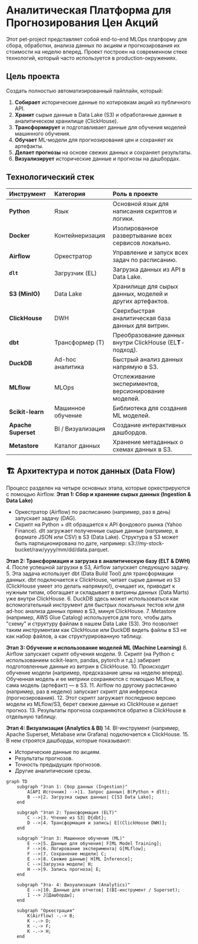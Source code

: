 # Аналитическая Платформа для Прогнозирования Цен Акций

Этот pet-project представляет собой end-to-end MLOps платформу для сбора, обработки, анализа данных по акциям и прогнозирования их стоимости на неделю вперед. Проект построен на современном стеке технологий, который часто используется в production-окружениях.

## Цель проекта

Создать полностью автоматизированный пайплайн, который:
1.  **Собирает** исторические данные по котировкам акций из публичного API.
2.  **Хранит** сырые данные в Data Lake (S3) и обработанные данные в аналитическом хранилище (ClickHouse).
3.  **Трансформирует** и подготавливает данные для обучения моделей машинного обучения.
4.  **Обучает** ML-модели для прогнозирования цен и сохраняет их артефакты.
5.  **Делает прогнозы** на основе свежих данных и сохраняет результаты.
6.  **Визуализирует** исторические данные и прогнозы на дашбордах.

## Технологический стек

| Инструмент | Категория | Роль в проекте |
| :--- | :--- | :--- |
| **Python** | Язык | Основной язык для написания скриптов и логики. |
| **Docker** | Контейнеризация | Изолированное развертывание всех сервисов локально. |
| **Airflow** | Оркестратор | Управление и запуск всех задач по расписанию. |
| **`dlt`** | Загрузчик (EL) | Загрузка данных из API в Data Lake. |
| **S3 (MinIO)** | Data Lake | Хранилище для сырых данных, моделей и других артефактов. |
| **ClickHouse** | DWH | Сверхбыстрая аналитическая база данных для витрин. |
| **dbt** | Трансформер (T) | Преобразование данных внутри ClickHouse (EL**T**-подход). |
| **DuckDB** | Ad-hoc аналитика | Быстрый анализ данных напрямую в S3. |
| **MLflow** | MLOps | Отслеживание экспериментов, версионирование моделей. |
| **Scikit-learn** | Машинное обучение | Библиотека для создания ML моделей. |
| **Apache Superset** | BI / Визуализация | Создание интерактивных дашбордов. |
| **Metastore** | Каталог данных | Хранение метаданных о схемах данных в S3. |

## 🏗️ Архитектура и поток данных (Data Flow)

Процесс разделен на четыре основных этапа, которые оркестрируются с помощью Airflow.
**Этап 1: Сбор и хранение сырых данных (Ingestion & Data Lake)**
- Оркестратор (Airflow) по расписанию (например, раз в день) запускает задачу (DAG).
- Скрипт на Python + dlt обращается к API фондового рынка (Yahoo Finance). dlt загружает полученные сырые данные (например, в формате JSON или CSV) в S3 (Data Lake). Структура в S3 может быть партиционирована по дате, например: s3://my-stock-bucket/raw/yyyy/mm/dd/data.parquet.
  
**Этап 2: Трансформация и загрузка в аналитическую базу (ELT & DWH)**
4. После успешной загрузки в S3, Airflow запускает следующую задачу.
5. Эта задача использует dbt (Data Build Tool) для трансформации данных. dbt подключается к ClickHouse, читает сырые данные из S3 (ClickHouse умеет это делать напрямую!), очищает их, приводит к нужным типам, обогащает и складывает в витрины данных (Data Marts) уже внутри ClickHouse.
6. DuckDB здесь может использоваться как вспомогательный инструмент для быстрых локальных тестов или для ad-hoc анализа данных прямо в S3, минуя ClickHouse.
7. Metastore (например, AWS Glue Catalog) используется для того, чтобы дать "схему" и структуру файлам в нашем Data Lake (S3). Это позволяет таким инструментам как ClickHouse или DuckDB видеть файлы в S3 не как набор файлов, а как структурированную таблицу.

**Этап 3: Обучение и использование моделей ML (Machine Learning)**
8. Airflow запускает скрипт обучения модели.
9. Скрипт (на Python с использованием scikit-learn, pandas, pytorch и т.д.) забирает подготовленные данные из витрин в ClickHouse.
10. Происходит обучение модели (например, предсказание цены на неделю вперед). Обученная модель и ее метрики сохраняются с помощью MLflow, а сама модель (артефакт) — в S3.
11. Airflow по другому расписанию (например, раз в неделю) запускает скрипт для инференса (прогнозирования).
12. Этот скрипт загружает последнюю версию модели из MLflow/S3, берет свежие данные из ClickHouse и делает прогноз.
13. Результаты прогноза сохраняются обратно в ClickHouse в отдельную таблицу.

**Этап 4: Визуализация (Analytics & BI)**
14. BI-инструмент (например, Apache Superset, Metabase или Grafana) подключается к ClickHouse.
15. В нем строятся дашборды, которые показывают:
* Исторические данные по акциям.
* Результаты прогнозов.
* Точность предыдущих прогнозов.
* Другие аналитические срезы.



```mermaid
graph TD
    subgraph "Этап 1: Сбор данных (Ingestion)"
        A[API Источник] -->|1. Запрос данных| B(Python + dlt);
        B -->|2. Загрузка сырых данных| C[S3 Data Lake];
    end

    subgraph "Этап 2: Трансформация (ELT)"
        C -->|3. Чтение из S3| D{dbt};
        D -->|4. Трансформация и запись| E[(ClickHouse DWH)];
    end

    subgraph "Этап 3: Машинное обучение (ML)"
        E -->|5. Данные для обучения| F[ML Model Training];
        F -->|6. Логирование эксперимента| G[MLflow];
        F -->|7. Сохранение модели| C;
        E -->|8. Свежие данные| H[ML Inference];
        C -->|Загрузка модели| H;
        H -->|9. Запись прогноза| E;
    end

    subgraph "Эта- 4: Визуализация (Analytics)"
        E -->|10. Данные для отчетов| I(BI-инструмент / Superset);
        I --> J[Дашборды];
    end

    subgraph "Оркестрация"
        K(Airflow) -.-> B;
        K -.-> D;
        K -.-> F;
        K -.-> H;
    end
